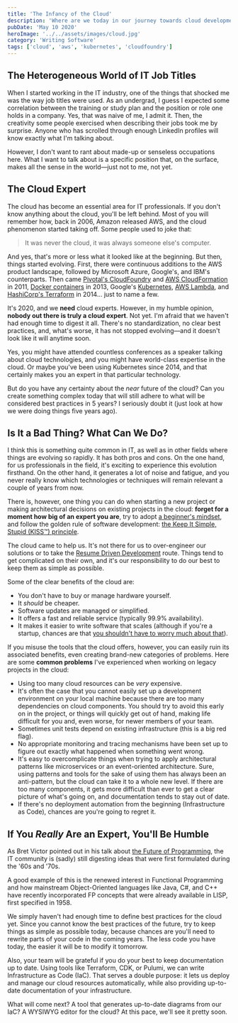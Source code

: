 ```yaml
---
title: 'The Infancy of the Cloud'
description: 'Where are we today in our journey towards cloud development?'
pubDate: 'May 10 2020'
heroImage: '../../assets/images/cloud.jpg'
category: 'Writing Software'
tags: ['cloud', 'aws', 'kubernetes', 'cloudfoundry']
---
```


## The Heterogeneous World of IT Job Titles

When I started working in the IT industry, one of the things that shocked me was the way job titles were used. As an undergrad, I guess I expected some correlation between the training or study plan and the position or role one holds in a company. Yes, that was naive of me, I admit it. Then, the creativity some people exercised when describing their jobs took me by surprise. Anyone who has scrolled through enough LinkedIn profiles will know exactly what I'm talking about.

However, I don't want to rant about made-up or senseless occupations here. What I want to talk about is a specific position that, on the surface, makes all the sense in the world—just not to me, not yet.

## The Cloud Expert

The cloud has become an essential area for IT professionals. If you don't know anything about the cloud, you'll be left behind. Most of you will remember how, back in 2006, Amazon released AWS, and the cloud phenomenon started taking off. Some people used to joke that:

> It was never the cloud, it was always someone else's computer.

And yes, that's more or less what it looked like at the beginning. But then, things started evolving. First, there were continuous additions to the AWS product landscape, followed by Microsoft Azure, Google's, and IBM's counterparts. Then came [Pivotal's CloudFoundry](https://en.wikipedia.org/wiki/Cloud_Foundry) and [AWS CloudFormation](https://aws.amazon.com/blogs/aws/category/management-tools/aws-cloudformation/) in 2011, [Docker containers](<https://en.wikipedia.org/wiki/Docker_(software)>) in 2013, Google's [Kubernetes](https://en.wikipedia.org/wiki/Kubernetes), [AWS Lambda](https://en.wikipedia.org/wiki/AWS_Lambda), and [HashiCorp's Terraform](<https://en.wikipedia.org/wiki/Terraform_(software)>) in 2014… just to name a few.

It's 2020, and we **need** cloud experts. However, in my humble opinion, **nobody out there is truly a cloud expert**. Not yet. I'm afraid that we haven't had enough time to digest it all. There's no standardization, no clear best practices, and, what's worse, it has not stopped evolving—and it doesn't look like it will anytime soon.

Yes, you might have attended countless conferences as a speaker talking about cloud technologies, and you might have world-class expertise in the cloud. Or maybe you've been using Kubernetes since 2014, and that certainly makes you an expert in that particular technology.

But do you have any certainty about the _near_ future of the cloud? Can you create something complex today that will still adhere to what will be considered best practices in 5 years? I seriously doubt it (just look at how we were doing things five years ago).

## Is It a Bad Thing? What Can We Do?

I think this is something quite common in IT, as well as in other fields where things are evolving so rapidly. It has both pros and cons. On the one hand, for us professionals in the field, it's exciting to experience this evolution firsthand. On the other hand, it generates a lot of noise and fatigue, and you never really know which technologies or techniques will remain relevant a couple of years from now.

There is, however, one thing you can do when starting a new project or making architectural decisions on existing projects in the cloud: **forget for a moment how big of an expert you are**, try to adopt [a beginner's mindset](https://www.creativehuddle.co.uk/how-to-adopt-a-beginners-mindset), and follow the golden rule of software development: [the Keep It Simple, Stupid (KISS™) principle](https://en.wikipedia.org/wiki/KISS_principle).

The cloud came to help us. It's not there for us to over-engineer our solutions or to take the [Resume Driven Development](http://radar.oreilly.com/2014/10/resume-driven-development.html) route. Things tend to get complicated on their own, and it's our responsibility to do our best to keep them as simple as possible.

Some of the clear benefits of the cloud are:

- You don't have to buy or manage hardware yourself.
- It _should_ be cheaper.
- Software updates are managed or simplified.
- It offers a fast and reliable service (typically 99.9% availability).
- It makes it easier to write software that scales (although if you're a startup, chances are that [you shouldn't have to worry much about that](http://paulgraham.com/ds.html)).

If you misuse the tools that the cloud offers, however, you can easily ruin its associated benefits, even creating brand-new categories of problems. Here are some **common problems** I've experienced when working on legacy projects in the cloud:

- Using too many cloud resources can be _very_ expensive.
- It's often the case that you cannot easily set up a development environment on your local machine because there are too many dependencies on cloud components. You should try to avoid this early on in the project, or things will quickly get out of hand, making life difficult for you and, even worse, for newer members of your team.
- Sometimes unit tests depend on existing infrastructure (this is a big red flag).
- No appropriate monitoring and tracing mechanisms have been set up to figure out exactly what happened when something went wrong.
- It's easy to overcomplicate things when trying to apply architectural patterns like microservices or an event-oriented architecture. Sure, using patterns and tools for the sake of using them has always been an anti-pattern, but the cloud can take it to a whole new level. If there are too many components, it gets more difficult than ever to get a clear picture of what's going on, and documentation tends to stay out of date.
- If there's no deployment automation from the beginning (Infrastructure as Code), chances are you're going to regret it.

## If You _Really_ Are an Expert, You'll Be Humble

As Bret Victor pointed out in his talk about [the Future of Programming](https://www.youtube.com/watch?v=8pTEmbeENF4), the IT community is (sadly) still digesting ideas that were first formulated during the '60s and '70s.

A good example of this is the renewed interest in Functional Programming and how mainstream Object-Oriented languages like Java, C#, and C++ have recently incorporated FP concepts that were already available in LISP, first specified in 1958.

We simply haven't had enough time to define best practices for the cloud yet. Since you cannot know the best practices of the future, try to keep things as simple as possible today, because chances are you'll need to rewrite parts of your code in the coming years. The less code you have today, the easier it will be to modify it tomorrow.

Also, your team will be grateful if you do your best to keep documentation up to date. Using tools like Terraform, CDK, or Pulumi, we can write Infrastructure as Code (IaC). That serves a double purpose: it lets us deploy and manage our cloud resources automatically, while also providing up-to-date documentation of your infrastructure.

What will come next? A tool that generates up-to-date diagrams from our IaC? A WYSIWYG editor for the cloud? At this pace, we'll see it pretty soon.
